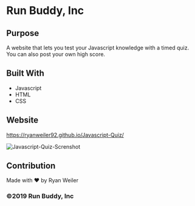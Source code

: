 # Run Buddy, Inc

## Purpose
A website that lets you test your Javascript knowledge with a timed quiz. You can also post your own high score.

## Built With
* Javascript
* HTML
* CSS

## Website
https://ryanweiler92.github.io/Javascript-Quiz/

![Javascript-Quiz-Screnshot]("..\assets\images\site-screenshot.jpg")

## Contribution
Made with ❤️ by Ryan Weiler

### ©️2019 Run Buddy, Inc 

